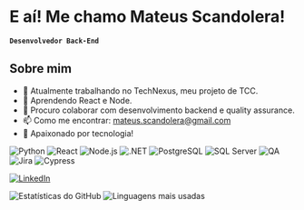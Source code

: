 # E aí! Me chamo Mateus Scandolera!
**`Desenvolvedor Back-End`**

## Sobre mim
- 🔭 Atualmente trabalhando no TechNexus, meu projeto de TCC.
- 🌱 Aprendendo React e Node.
- 👯 Procuro colaborar com desenvolvimento backend e quality assurance.
- 📫 Como me encontrar: mateus.scandolera@gmail.com
- 🚀 Apaixonado por tecnologia!

![Python](https://img.shields.io/badge/Python-3776AB?style=for-the-badge&logo=python&logoColor=white)
![React](https://img.shields.io/badge/React-61DAFB?style=for-the-badge&logo=react&logoColor=black)
![Node.js](https://img.shields.io/badge/Node.js-339933?style=for-the-badge&logo=node.js&logoColor=white)
![.NET](https://img.shields.io/badge/.NET-512BD4?style=for-the-badge&logo=dotnet&logoColor=white)
![PostgreSQL](https://img.shields.io/badge/PostgreSQL-4169E1?style=for-the-badge&logo=postgresql&logoColor=white)
![SQL Server](https://img.shields.io/badge/SQL_Server-CC2927?style=for-the-badge&logo=microsoft-sql-server&logoColor=white)
![QA](https://img.shields.io/badge/QA-000000?style=for-the-badge&logo=quality-assurance&logoColor=white)
![Jira](https://img.shields.io/badge/Jira-0052CC?style=for-the-badge&logo=jira&logoColor=white)
![Cypress](https://img.shields.io/badge/Cypress-17202C?style=for-the-badge&logo=cypress&logoColor=white)

[![LinkedIn](https://img.shields.io/badge/-LinkedIn-0077B5?style=for-the-badge&logo=linkedin&logoColor=white)](https://www.linkedin.com/in/mateus-scandolera-de-sousa-9b3110197)

![Estatísticas do GitHub](https://github-readme-stats.vercel.app/api?username=MateusScandolera21&show_icons=true&theme=radical) ![Linguagens mais usadas](https://github-readme-stats.vercel.app/api/top-langs/?username=MateusScandolera21&layout=compact&theme=radical)
